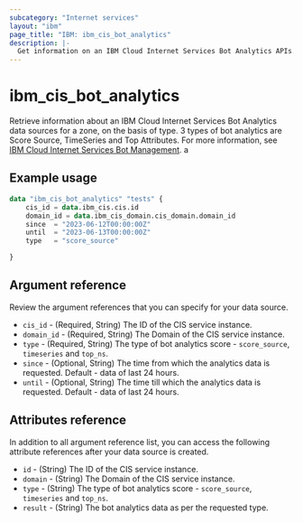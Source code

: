 ```yaml
---
subcategory: "Internet services"
layout: "ibm"
page_title: "IBM: ibm_cis_bot_analytics"
description: |-
  Get information on an IBM Cloud Internet Services Bot Analytics APIs.
---
```


# ibm_cis_bot_analytics

Retrieve information about an IBM Cloud Internet Services Bot Analytics data sources for a zone, on the basis of type. 3 types of bot analytics are Score Source, TimeSeries and Top Attributes. For more information, see [IBM Cloud Internet Services Bot Management](https://cloud.ibm.com/docs/cis?topic=cis-about-bot-mgmt).
a
## Example usage

```terraform
data "ibm_cis_bot_analytics" "tests" {
    cis_id = data.ibm_cis.cis.id
    domain_id = data.ibm_cis_domain.cis_domain.domain_id
    since  = "2023-06-12T00:00:00Z"
    until  = "2023-06-13T00:00:00Z"
    type   = "score_source"

}
```

## Argument reference
Review the argument references that you can specify for your data source.

- `cis_id` - (Required, String) The ID of the CIS service instance.
- `domain_id` - (Required, String) The Domain of the CIS service instance.
- `type`   - (Required, String) The type of bot analytics score - `score_source`, `timeseries` and `top_ns`.
- `since`  - (Optional, String) The time from which the analytics data is requested. Default - data of last 24 hours.
- `until`  - (Optional, String) The time till which the analytics data is requested. Default - data of last 24 hours.

## Attributes reference
In addition to all argument reference list, you can access the following attribute references after your data source is created.

- `id` - (String) The ID of the CIS service instance.
- `domain` - (String) The Domain of the CIS service instance.
- `type`   - (String) The type of bot analytics score - `score_source`, `timeseries` and `top_ns`.
- `result` - (String) The bot analytics data as per the requested type.
